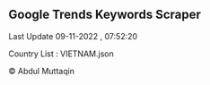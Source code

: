 

## Google Trends Keywords Scraper 
 
Last Update 09-11-2022 , 07:52:20

Country List :
VIETNAM.json



© Abdul Muttaqin 
